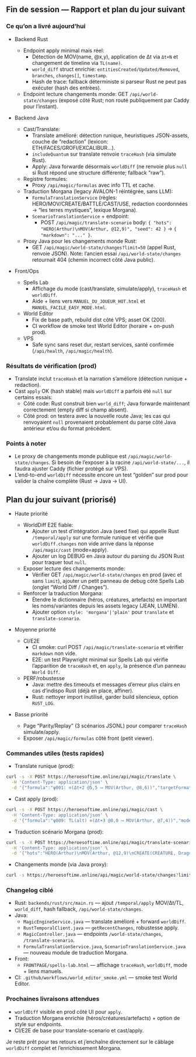 ## Fin de session — Rapport et plan du jour suivant

### Ce qu’on a livré aujourd’hui
- Backend Rust
  - Endpoint apply minimal mais réel:
    - Détection de MOV(name, @x,y), application de Δt via `Δt+N` et changement de timeline via `TL(name)`.
    - `world_diff` struct enrichie: `entitiesCreated/Updated/Removed`, `branches`, `changes[]`, `timestamp`.
    - Hash de trace: fallback déterministe si parseur Rust ne peut pas exécuter (hash des entrées).
  - Endpoint lecture changements monde: GET `/api/world-state/changes` (exposé côté Rust; non routé publiquement par Caddy pour l’instant).

- Backend Java
  - Cast/Translate:
    - Translate amélioré: détection runique, heuristiques JSON-assets, couche de “redaction” (lexicon: ETH/FACES/GROFI/EXCALIBUR…).
    - `includeQuantum` sur translate renvoie `traceHash` (via simulate Rust).
    - Apply: Java forwarde désormais `worldDiff` (ne renvoie plus `null` si Rust répond une structure différente; fallback “raw”).
  - Registre formules:
    - Proxy `/api/magic/formulas` avec info TTL et cache.
  - Traduction Morgana (legacy AVALON-1 réintégrée, sans LLM):
    - `FormulaTranslationService` (règles: HERO/MOV/CREATE/BATTLE/CAST/USE, redaction coordonnées → “les terres mystiques”, lexique Morgana).
    - `ScenarioTranslationService` + endpoint:
      - POST `/api/magic/translate-scenario` body: `{ "hots": "HERO(Arthur)\nMOV(Arthur, @12,9)", "seed": 42 }` → `{ "markdown": "..." }`.
  - Proxy Java pour les changements monde Rust:
    - GET `/api/magic/world-state/changes?limit=50` (appel Rust, renvoie JSON). Note: l’ancien essai `/api/world-state/changes` retournait 404 (chemin incorrect côté Java public).

- Front/Ops
  - Spells Lab
    - Affichage du mode (cast/translate, simulate/apply), `traceHash` et `worldDiff`.
    - Aide + liens vers `MANUEL_DU_JOUEUR_HOT.html` et `MANUEL_FACILE_EASY_MODE.html`.
  - World Editor
    - Fix de base path, rebuild dist côté VPS; asset OK (200).
    - CI workflow de smoke test World Editor (horaire + on-push prod).
  - VPS
    - Safe sync sans reset dur, restart services, santé confirmée (`/api/health`, `/api/magic/health`).

### Résultats de vérification (prod)
- Translate inclut `traceHash` et la narration s’améliore (détection runique + redaction).
- Cast `apply` OK (hash stable) mais `worldDiff` a parfois été `null` sur certains essais:
  - Côté code: Rust construit bien `world_diff`; Java forwarde maintenant correctement (empty diff si champ absent).
  - Côté prod: on testera avec la nouvelle route Java; les cas qui renvoyaient `null` provenaient probablement du parse côté Java antérieur et/ou du format précédent.

### Points à noter
- Le proxy de changements monde publique est `/api/magic/world-state/changes`. Si besoin de l’exposer à la racine `/api/world-state/...`, il faudra ajuster Caddy (fichier protégé sur VPS).
- L’end-to-end `worldDiff` nécessite encore un test “golden” sur prod pour valider la chaîne complète (Rust → Java → UI).

## Plan du jour suivant (priorisé)

- Haute priorité
  - WorldDiff E2E fiable:
    - Ajouter un test d’intégration Java (seed fixe) qui appelle Rust `/temporal/apply` sur une formule runique et vérifie que `worldDiff.changes` non vide arrive dans la réponse `/api/magic/cast` (mode=apply).
    - Ajouter un log DEBUG en Java autour du parsing du JSON Rust pour traquer tout `null`.
  - Exposer lecture des changements monde:
    - Vérifier GET `/api/magic/world-state/changes` en prod (avec et sans `limit`), ajouter un petit panneau de debug côté Spells Lab (onglet “World Diff / Changes”).
  - Renforcer la traduction Morgana:
    - Étendre le dictionnaire (héros, créatures, artefacts) en important les noms/variantes depuis les assets legacy (JEAN, LUMEN).
    - Ajouter option `style: 'morgana'|'plain'` pour `translate` et `translate-scenario`.

- Moyenne priorité
  - CI/E2E
    - CI smoke: curl POST `/api/magic/translate-scenario` et vérifier `markdown` non vide.
    - E2E: un test Playwright minimal sur Spells Lab qui vérifie l’apparition de `traceHash` et, en `apply`, la présence d’un panneau `World Diff`.
  - PERF/robustesse
    - Java: mettre des timeouts et messages d’erreur plus clairs en cas d’indispo Rust (déjà en place, affiner).
    - Rust: nettoyer import inutilisé, garder build silencieux, option `RUST_LOG`.

- Basse priorité
  - Page “Parity/Replay” (3 scénarios JSONL) pour comparer `traceHash` simulate/apply.
  - Exposer `/api/magic/formulas` côté front (petit viewer).

### Commandes utiles (tests rapides)
- Translate runique (prod):
```bash
curl -s -X POST https://heroesoftime.online/api/magic/translate \
  -H 'Content-Type: application/json' \
  -d '{"formula":"ψ001: ⊙(Δt+2 @5,5 ⟶ MOV(Arthur, @8,6))","targetFormat":"all","includeQuantum":true}' | jq
```
- Cast apply (prod):
```bash
curl -s -X POST https://heroesoftime.online/api/magic/cast \
  -H 'Content-Type: application/json' \
  -d '{"formula":"ψ009: TL(alt) ⊙(Δt+3 @0,0 ⟶ MOV(Arthur, @7,4))","mode":"apply"}' | jq
```
- Traduction scénario Morgana (prod):
```bash
curl -s -X POST https://heroesoftime.online/api/magic/translate-scenario \
  -H 'Content-Type: application/json' \
  -d '{"hots":"HERO(Arthur)\nMOV(Arthur, @12,9)\nCREATE(CREATURE, Dragon, @5,5)","seed":42}' | jq
```
- Changements monde (via Java proxy):
```bash
curl -s https://heroesoftime.online/api/magic/world-state/changes?limit=50 | jq
```

### Changelog ciblé
- Rust: `backends/rust/src/main.rs` — ajout `/temporal/apply` MOV/Δt/TL, `world_diff`, hash fallback, `/api/world-state/changes`.
- Java:
  - `MagicEngineService.java` — translate amélioré + forward `worldDiff`.
  - `RustTemporalClient.java` — `getRecentChanges`, robustesse apply.
  - `MagicController.java` — endpoints `/world-state/changes`, `/translate-scenario`.
  - `FormulaTranslationService.java`, `ScenarioTranslationService.java` — nouveau module de traduction Morgana.
- Front:
  - `FRONTPAGE/spells-lab.html` — affichage `traceHash`, `worldDiff`, mode + liens manuels.
- CI: `.github/workflows/world_editor_smoke.yml` — smoke test World Editor.

### Prochaines livraisons attendues
- `worldDiff` visible en prod côté UI pour `apply`.
- Traduction Morgana enrichie (héros/créatures/artefacts) + option de style sur endpoints.
- CI/E2E de base pour translate-scenario et cast/apply.

Je reste prêt pour tes retours et j’enchaîne directement sur le câblage `worldDiff` complet et l’enrichissement Morgana.